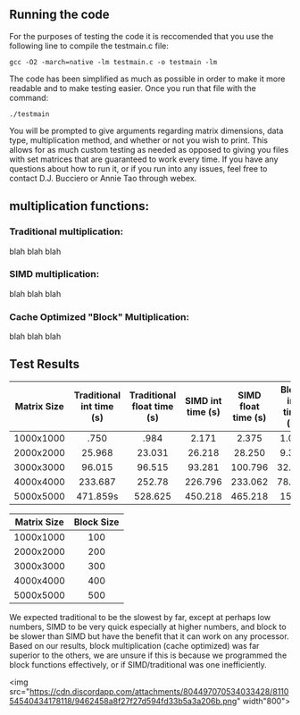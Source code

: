 
## Running the code
For the purposes of testing the code it is reccomended that you use the following line to compile the testmain.c file:

```gcc -O2 -march=native -lm testmain.c -o testmain -lm```

The code has been simplified as much as possible in order to make it more readable and to make testing easier. 
Once you run that file with the command:

```./testmain```

You will be prompted to give arguments regarding matrix dimensions, data type, multiplication method, and whether or not you wish to print. This allows for as much custom testing as needed as opposed to giving you files with set matrices that are guaranteed to work every time. If you have any questions about how to run it, or if you run into any issues, feel free to contact D.J. Bucciero or Annie Tao through webex.

## multiplication functions:
### Traditional multiplication:
blah blah blah
### SIMD multiplication:
blah blah blah
### Cache Optimized "Block" Multiplication:
blah blah blah


## Test Results
| Matrix Size   | Traditional int time (s) | Traditional float time (s) | SIMD int time (s) | SIMD float time (s) | Block int time (s) | block float time (s) |
| ------------- |:------------------------:|:--------------------------:|:-----------------:|:-------------------:|:------------------:|:--------------------:|
| 1000x1000     |.750                      |.984                        |2.171              |2.375                |1.093               |1.984                 |
| 2000x2000     |25.968                    |23.031                      |26.218             |28.250               |9.343               |16.671                |
| 3000x3000     |96.015                    |96.515                      |93.281             |100.796              |32.734              |58.187                |
| 4000x4000     |233.687                   |252.78                      |226.796            |233.062              |78.156              |141.531               |
| 5000x5000     |471.859s                  |528.625                     |450.218            |465.218              |153.0               |276.578               |

|Matrix Size|Block Size|
|-----------|:--------:|
|1000x1000  | 100      |
|2000x2000  | 200      |
|3000x3000  | 300      |
|4000x4000  | 400      |
|5000x5000  | 500      |

We expected traditional to be the slowest by far, except at perhaps low numbers, SIMD to be very quick especially at higher numbers, and block to be slower than SIMD but have the benefit that it can work on any processor. Based on our results, block multiplication (cache optimized) was far superior to the others, we are unsure if this is because we programmed the block functions effectively, or if SIMD/traditional was one inefficiently.

<img src="https://cdn.discordapp.com/attachments/804497070534033428/811054540434178118/9462458a8f27f27d594fd33b5a3a206b.png" width"800">
